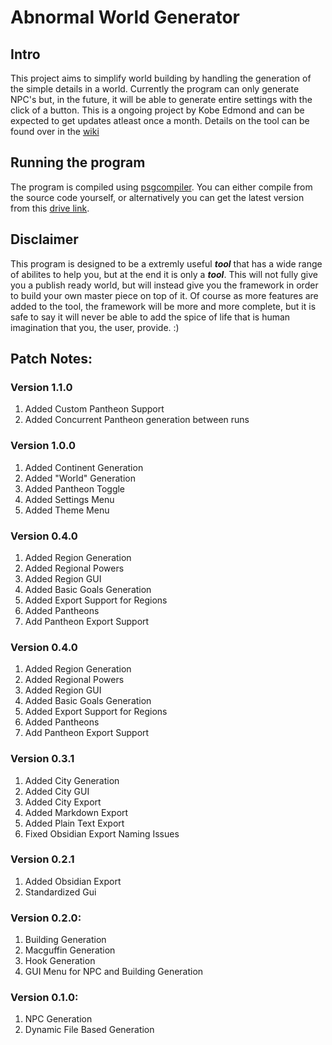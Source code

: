 # Abnormal World Generator
## Intro
This project aims to simplify world building by handling the generation of the simple details in a world. Currently the program can only generate NPC's but, in the future, it will be able to generate entire settings with the click of a button. This is a ongoing project by Kobe Edmond and can be expected to get updates atleast once a month. Details on the tool can be found over in the [wiki](https://github.com/ekobedevon/FantasyWorldGenerator/wiki)

## Running the program
The program is compiled using [psgcompiler](https://pypi.org/project/psgcompiler/). You can either compile from the source code yourself, or alternatively you can get the latest version from this [drive link](https://drive.google.com/drive/folders/1XVY92ZjCDrsCZ5TxiQvh2O8tXgkiBrbH?usp=sharing).

## Disclaimer
This program is designed to be a extremly useful ***tool*** that has a wide range of abilites to help you, but at the end it is only a ***tool***. This will not fully give you a publish ready world, but will instead give you the framework in order to build your own master piece on top of it. Of course as more features are added to the tool, the framework will be more and more complete, but it is safe to say it will never be able to add the spice of life that is human imagination that you, the user, provide. :)

## Patch Notes:

### Version 1.1.0
1. Added Custom Pantheon Support
2. Added Concurrent Pantheon generation between runs

### Version 1.0.0
1. Added Continent Generation
2. Added "World" Generation
3. Added Pantheon Toggle
4. Added Settings Menu
5. Added Theme Menu

### Version 0.4.0
1. Added Region Generation
2. Added Regional Powers
3. Added Region GUI
4. Added Basic Goals Generation
5. Added Export Support for Regions
6. Added Pantheons
7. Add Pantheon Export Support

### Version 0.4.0
1. Added Region Generation
2. Added Regional Powers
3. Added Region GUI
4. Added Basic Goals Generation
5. Added Export Support for Regions
6. Added Pantheons
7. Add Pantheon Export Support

### Version 0.3.1
1. Added City Generation
2. Added City GUI
3. Added City Export
4. Added Markdown Export
5. Added Plain Text Export
6. Fixed Obsidian Export Naming Issues

### Version 0.2.1
1. Added Obsidian Export
2. Standardized Gui

### Version 0.2.0:
1. Building Generation
2. Macguffin Generation
3. Hook Generation
4. GUI Menu for NPC and Building Generation

### Version 0.1.0:
1. NPC Generation
2. Dynamic File Based Generation
